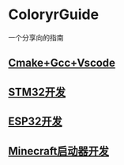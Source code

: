 # ColoryrGuide

一个分享向的指南

## [Cmake+Gcc+Vscode](/Guide3.md)

## [STM32开发](/Guide1.md)

## [ESP32开发](/Guide2.md)

## [Minecraft启动器开发](guide2/README.md)